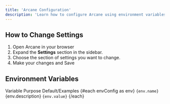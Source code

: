 ```yaml
---
title: 'Arcane Configuration'
description: 'Learn how to configure Arcane using environment variables and the settings interface.'
---
```


<script lang="ts">
import * as Table from '$lib/components/ui/table/index.js';
import { Window } from '$lib/components/ui/window/index.js';
import { envConfig } from '$lib/config/pages/env-config.js';
</script>

## How to Change Settings

1. Open Arcane in your browser
2. Expand the **Settings** section in the sidebar.
3. Choose the section of settings you want to change.
4. Make your changes and Save

## Environment Variables

<Window class="m-4">
  <Table.Root class="mb-8">
    <Table.Header>
      <Table.Row>
        <Table.Head class="w-[220px]">Variable</Table.Head>
        <Table.Head>Purpose</Table.Head>
        <Table.Head>Default/Examples</Table.Head>
      </Table.Row>
    </Table.Header>
    <Table.Body>
      {#each envConfig as env}
        <Table.Row>
          <Table.Cell class="font-medium">
            <code class="bg-muted rounded px-1 py-0.5">{env.name}</code>
          </Table.Cell>
          <Table.Cell>{env.description}</Table.Cell>
          <Table.Cell>
            <code class="bg-muted rounded px-1 py-0.5">{env.value}</code>
          </Table.Cell>
        </Table.Row>
      {/each}
    </Table.Body>
  </Table.Root>
</Window>

